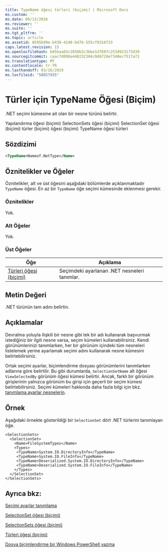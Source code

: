 ```yaml
---
title: TypeName öğesi türleri (biçimi) | Microsoft Docs
ms.custom: ''
ms.date: 09/13/2016
ms.reviewer: ''
ms.suite: ''
ms.tgt_pltfrm: ''
ms.topic: article
ms.assetid: 0595b99e-b438-4240-b47b-555cf0316f33
caps.latest.revision: 15
ms.openlocfilehash: bd5baa03c2050b2c3bbe1d7697c253d923175d39
ms.sourcegitcommit: caac7d098a448232304c9d6728e7340ec7517a71
ms.translationtype: MT
ms.contentlocale: tr-TR
ms.lasthandoff: 03/16/2019
ms.locfileid: "58057935"
---
```

# <a name="typename-element-for-types-format"></a>Türler için TypeName Öğesi (Biçim)

.NET seçimi kümesine ait olan bir nesne türünü belirtir.

Yapılandırma öğesi (biçimi) SelectionSets öğesi (biçimi) SelectionSet öğesi (biçimi) türler (biçimi) öğesi (biçimi) TypeName öğesi türleri

## <a name="syntax"></a>Sözdizimi

```xml
<TypeName>Nameof.NetType</Name>
```

## <a name="attributes-and-elements"></a>Öznitelikler ve Öğeler

Öznitelikler, alt ve üst öğesini aşağıdaki bölümlerde açıklanmaktadır `TypeName` öğesi. En az bir `TypeName` öğe seçimi kümesinde eklenmesi gerekir.

### <a name="attributes"></a>Öznitelikler

Yok.

### <a name="child-elements"></a>Alt Öğeler

Yok.

### <a name="parent-elements"></a>Üst Öğeler

|Öğe|Açıklama|
|-------------|-----------------|
|[Türleri öğesi (biçimi)](./types-element-for-selectionset-format.md)|Seçimdeki ayarlanan .NET nesneleri tanımlar.|

## <a name="text-value"></a>Metin Değeri

.NET türünün tam adını belirtin.

## <a name="remarks"></a>Açıklamalar

Devralma yoluyla ilişkili bir nesne gibi tek bir adı kullanarak başvurmak istediğiniz bir ilgili nesne varsa, seçim kümeleri kullanabilirsiniz. Kendi görünümlerinizi tanımlarken, her bir görünüm içindeki tüm nesneleri listelemek yerine ayarlamak seçimi adını kullanarak nesne kümesini belirtebilirsiniz.

Ortak seçimi ayarlar, biçimlendirme dosyası görünümlerini tanımlarken adlarına göre belirtilir. Bu gibi durumlarda, `SelectionSetName` alt öğesi `ViewSelectedBy` görünüm öğesi kümesi belirtir. Ancak, farklı bir görünüm girişlerinin yalnızca görünüm bu girişi için geçerli bir seçim kümesi belirtebilirsiniz. Seçimi kümeleri hakkında daha fazla bilgi için bkz. [tanımlama ayarlar nesnelerin](./defining-selection-sets.md).

## <a name="example"></a>Örnek

Aşağıdaki örnekte gösterildiği bir `SelectionSet` dört .NET türlerini tanımlayan öğe.

```
<SelectionSets>
  <SelectionSet>
    <Name>FileSystemTypes</Name>
    <Types>
     <TypeName>System.IO.DirectoryInfo</TypeName>
     <TypeName>System.IO.FileInfo</TypeName>
     <TypeName>Deserialized.System.IO.DirectoryInfo</TypeName>
     <TypeName>Deserialized.System.IO.FileInfo</TypeName>
    </Types>
  </SelectionSet>
</SelectionSets>
```

## <a name="see-also"></a>Ayrıca bkz:

[Seçimi ayarlar tanımlama](./defining-selection-sets.md)

[SelectionSet öğesi (biçimi)](./selectionset-element-format.md)

[SelectionSets öğesi (biçimi)](./selectionsets-element-format.md)

[Türleri öğesi (biçimi)](./types-element-for-selectionset-format.md)

[Dosya biçimlendirme bir Windows PowerShell yazma](./writing-a-powershell-formatting-file.md)
